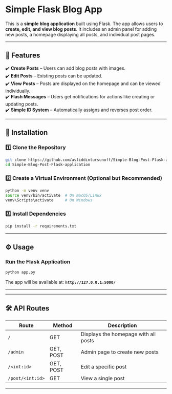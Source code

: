 # Simple Flask Blog App  

This is a **simple blog application** built using Flask. The app allows users to **create, edit, and view blog posts**. It includes an admin panel for adding new posts, a homepage displaying all posts, and individual post pages.

---

## 📌 Features  
✔️ **Create Posts** – Users can add blog posts with images.  
✔️ **Edit Posts** – Existing posts can be updated.  
✔️ **View Posts** – Posts are displayed on the homepage and can be viewed individually.  
✔️ **Flash Messages** – Users get notifications for actions like creating or updating posts.  
✔️ **Simple ID System** – Automatically assigns and reverses post order.  

---

## 🚀 Installation  

### **1️⃣ Clone the Repository**  
```sh
git clone https://github.com/asliddintursunoff/Simple-Blog-Post-Flask-application.git
cd Simple-Blog-Post-Flask-application
```

### **2️⃣ Create a Virtual Environment (Optional but Recommended)**  
```sh
python -m venv venv
source venv/bin/activate  # On macOS/Linux
venv\Scripts\activate     # On Windows
```

### **3️⃣ Install Dependencies**  
```sh
pip install -r requirements.txt
```

---

## ⚙️ Usage  

### **Run the Flask Application**  
```sh
python app.py
```
The app will be available at: **`http://127.0.0.1:5000/`**  

---



---

## 🛠 API Routes  

| Route | Method | Description |
|--------|--------|-------------|
| `/` | GET | Displays the homepage with all posts |
| `/admin` | GET, POST | Admin page to create new posts |
| `/<int:id>` | GET, POST | Edit a specific post |
| `/post/<int:id>` | GET | View a single post |

---






